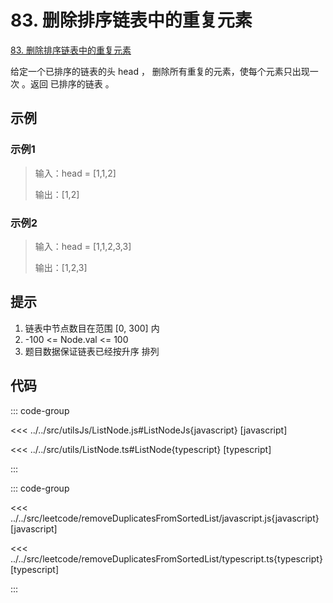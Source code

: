 # 83. 删除排序链表中的重复元素

[83. 删除排序链表中的重复元素](https://leetcode.cn/problems/remove-duplicates-from-sorted-list/description/)

给定一个已排序的链表的头 head ， 删除所有重复的元素，使每个元素只出现一次 。返回 已排序的链表 。

## 示例

### 示例1

> 输入：head = [1,1,2]
>
> 输出：[1,2]

### 示例2

> 输入：head = [1,1,2,3,3]
>
> 输出：[1,2,3]

## 提示

1. 链表中节点数目在范围 [0, 300] 内
2. -100 <= Node.val <= 100
3. 题目数据保证链表已经按升序 排列

## 代码

::: code-group

<<< ../../src/utilsJs/ListNode.js#ListNodeJs{javascript} [javascript]

<<< ../../src/utils/ListNode.ts#ListNode{typescript} [typescript]

:::

::: code-group

<<< ../../src/leetcode/removeDuplicatesFromSortedList/javascript.js{javascript} [javascript]

<<< ../../src/leetcode/removeDuplicatesFromSortedList/typescript.ts{typescript} [typescript]

:::